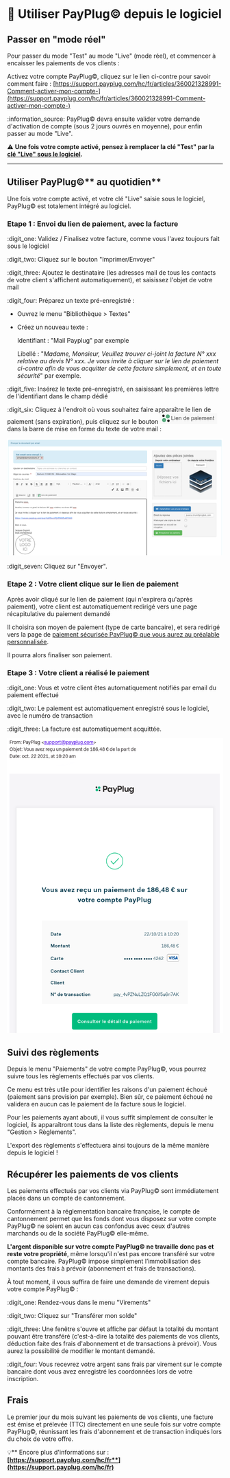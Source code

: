 # 📎 Utiliser PayPlug© depuis le logiciel

## Passer en "mode réel"



Pour passer du mode "Test" au mode "Live" (mode réel), et commencer à encaisser les paiements de vos clients :

Activez votre compte PayPlug©, cliquez sur le lien ci-contre pour savoir comment faire : [https://support.payplug.com/hc/fr/articles/360021328991-Comment-activer-mon-compte-](https://support.payplug.com/hc/fr/articles/360021328991-Comment-activer-mon-compte-)

:information\_source: PayPlug© devra ensuite valider votre demande d'activation de compte (sous 2 jours ouvrés en moyenne), pour enfin passer au mode "Live".



:warning: **Une fois votre compte activé, pensez à remplacer la clé "Test" par la **[**clé "Live" sous le logiciel**](activer-payplug-c.md#lier-payplug-c-a-votre-compte-entreprise)**.**

****

## **Utiliser PayPlug**©** au quotidien**



Une fois votre compte activé, et votre clé "Live" saisie sous le logiciel, PayPlug© est totalement intégré au logiciel.



### Etape 1 : Envoi du lien de paiement, avec la facture&#x20;



:digit\_one: Validez / Finalisez votre facture, comme vous l'avez toujours fait sous le logiciel

:digit\_two: Cliquez sur le bouton "Imprimer/Envoyer"

:digit\_three: Ajoutez le destinataire (les adresses mail de tous les contacts de votre client s'affichent automatiquement), et saisissez l'objet de votre mail

:digit\_four: Préparez un texte pré-enregistré :&#x20;

* Ouvrez le menu "Bibliothèque > Textes"​
*   Créez un nouveau texte :

    Identifiant : "Mail Payplug" par exemple

    Libellé : "_Madame, Monsieur, Veuillez trouver ci-joint la facture N° xxx relative au devis N° xxx. Je vous invite à cliquer sur le lien de paiement ci-contre afin de vous acquitter de cette facture simplement, et en toute sécurité_" par exemple.

:digit\_five: Insérez le texte pré-enregistré, en saisissant les premières lettre de l'identifiant dans le champ dédié

:digit\_six: Cliquez à l'endroit où vous souhaitez faire apparaître le lien de paiement (sans expiration), puis cliquez sur le bouton ![](<../../.gitbook/assets/Screenshot (2502).png>) dans la barre de mise en forme du texte de votre mail :&#x20;

![](<../../.gitbook/assets/Screenshot (258) (1).png>)

:digit\_seven: Cliquez sur "Envoyer".



### Etape 2 : Votre client clique sur le lien de paiement



Après avoir cliqué sur le lien de paiement (qui n'expirera qu'après paiement), votre client est automatiquement redirigé vers une page récapitulative du paiement demandé

Il choisira son moyen de paiement (type de carte bancaire), et sera redirigé vers la page de [paiement sécurisée PayPlug© que vous aurez au préalable personnalisée](parametrer-payplug-c.md#parametrage-essentiel).

Il pourra alors finaliser son paiement.



### Etape 3 : Votre client a réalisé le paiement



:digit\_one: Vous et votre client êtes automatiquement notifiés par email du paiement effectué

:digit\_two: Le paiement est automatiquement enregistré sous le logiciel, avec le numéro de transaction

:digit\_three: La facture est automatiquement acquittée.



![](../../.gitbook/assets/payp1.png)



## Suivi des règlements



Depuis le menu "Paiements" de votre compte PayPlug©, vous pourrez suivre tous les règlements effectués par vos clients.

Ce menu est très utile pour identifier les raisons d'un paiement échoué (paiement sans provision par exemple). Bien sûr, ce paiement échoué ne validera en aucun cas le paiement de la facture sous le logiciel.



Pour les paiements ayant abouti, il vous suffit simplement de consulter le logiciel, ils apparaîtront tous dans la liste des règlements, depuis le menu "Gestion > Règlements".

L'export des règlements s'effectuera ainsi toujours de la même manière depuis le logiciel !



## Récupérer les paiements de vos clients



Les paiements effectués par vos clients via PayPlug© sont immédiatement placés dans un compte de cantonnement.&#x20;

Conformément à la réglementation bancaire française, le compte de cantonnement permet que les fonds dont vous disposez sur votre compte PayPlug© ne soient en aucun cas confondus avec ceux d'autres marchands ou de la société PayPlug© elle-même.

**L'argent disponible sur votre compte PayPlug© ne travaille donc pas et reste votre propriété**, même lorsqu'il n'est pas encore transféré sur votre compte bancaire. PayPlug© impose simplement l’immobilisation des montants des frais à prévoir (abonnement et frais de transactions).



À tout moment, il vous suffira de faire une demande de virement depuis votre compte PayPlug© :&#x20;

:digit\_one: Rendez-vous dans le menu "Virements"

:digit\_two: Cliquez sur "Transférer mon solde"

:digit\_three: Une fenêtre s'ouvre et affiche par défaut la totalité du montant pouvant être transféré (c'est-à-dire la totalité des paiements de vos clients, déduction faite des frais d'abonnement et de transactions à prévoir). Vous aurez la possibilité de modifier le montant demandé.

:digit\_four: Vous recevrez votre argent sans frais par virement sur le compte bancaire dont vous avez enregistré les coordonnées lors de votre inscription.



## Frais&#x20;

Le premier jour du mois suivant les paiements de vos clients, une facture est émise et prélevée (TTC) directement en une seule fois sur votre compte PayPlug©, réunissant les frais d'abonnement et de transaction indiqués lors du choix de votre offre.



:bulb:** Encore plus d'informations sur : **[**https://support.payplug.com/hc/fr**](https://support.payplug.com/hc/fr)****
